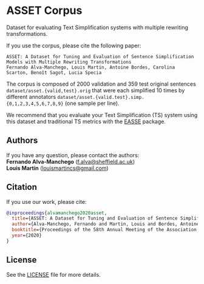 # ASSET Corpus 

Dataset for evaluating Text Simplification systems with multiple rewriting transformations.

If you use the corpus, please cite the following paper:
```
ASSET: A Dataset for Tuning and Evaluation of Sentence Simplification Models with Multiple Rewriting Transformations 
Fernando Alva-Manchego, Louis Martin, Antoine Bordes, Carolina Scarton, Benoît Sagot, Lucia Specia
```

The corpus is composed of 2000 validation and 359 test original sentences `dataset/asset.{valid,test}.orig` that were each simplified 10 times by different annotators `dataset/asset.{valid.test}.simp.{0,1,2,3,4,5,6,7,8,9}` (one sample per line).

We recommend that you evaluate your Text Simplification (TS) system using this dataset and traditional TS metrics with the [EASSE](https://github.com/feralvam/easse) package.


## Authors

If you have any question, please contact the authors:  
**Fernando Alva-Manchego** ([f.alva@sheffield.ac.uk](mailto:f.alva@sheffield.ac.uk))  
**Louis Martin** ([louismartincs@gmail.com](mailto:louismartincs@gmail.com))  

## Citation
If you use our work, please cite:

```bibtex
@inproceedings{alvamanchego2020asset,
  title={ASSET: A Dataset for Tuning and Evaluation of Sentence Simplification Models with Multiple Rewriting Transformations},
  author={Alva-Manchego, Fernando and Martin, Louis and Bordes, Antoine and Scarton, Carolina and Sagot, Benoît and Specia, Lucia},
  booktitle={Proceedings of the 58th Annual Meeting of the Association for Computational Linguistics},
  year={2020}
}
```

## License

See the [LICENSE](LICENSE) file for more details.
